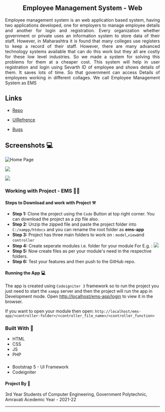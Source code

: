 
<h2 align="center">Employee Management System - Web</h2>

<p align="justify">Employee management system is an web application based system, having two applications developed, one for employers to manage employee details and another for login and registration. Every organization whether government or private uses an information system to store data of their staff. However, in Maharashtra it is found that many colleges use registers to keep a record of their staff. However, there are many advanced technology systems available that can do this work but they all are costly for these low level industries. So we made a system for solving this problems for them at a cheaper cost. This system will help in user registration and login using Sevarth ID of employee and shows details of them. It saves lots of time. So that government can access Details of employees working in different collages.
We call Employee Management System as EMS</p>

## Links

- [Repo](https://github.com/Ayush-Bulbule/EmployeeManagementSystemWeb/ "Employee Management System Repo")

- [UIRefrence](https://gpa-ems.000webhostapp.com/pages/login.php  "Live View")

- [Bugs](https://github.com/Ayush-Bulbule/EmployeeManagementSystemWeb/ "Issues Page")

## Screenshots 💻

![Home Page](login_ui.png "Home Page")

![](/screenshots/2.png)

![](/screenshots/3.png)

###  Working with Project - EMS 🧑‍💻

 #### Steps to Download and work with Project ⚒️
 
 - **Step 1:**  Clone the project using the `Code` Button at top right corner. You can download the project as a zip file also.
 - **Step 2:** Unzip the zipped file and paste the project folder into `C:/xampp/htdocs` and you can rename the root folder as **ems-app**
 - **Step 3:** Project has three main folders to work on : `model`,`view`and `controller`
 - **Step 4:**  Create seperate modules i.e. folder for your module
		 For E.g. : ![](/screenshots/folder.png)
- **Step 5:**  Now create files as per your module's need in the respective folders.
- **Step 6:** Test your features and then push to the GitHub repo.


#### Running the App 💻
The app is created using `Codeigniter 3`  framework so to run the project you just need to start the `xampp` server  and then the project will run the app in Development mode. Open [http://localhost/ems-app/login](http://localhost/ems-app/login) to view it in the browser. 

If you want to open your module then open:
`http://localhost/ems-app/<controller-folder>/<controller_file_name>/<controller_function>`

### Built With 🚀

- HTML
- CSS
- JS
- PHP
###
- Bootstrap 5 - UI Framework
- Codeigniter

#### Project By 🏫
3rd Year Students of Computer Engineering, Government Polytechnic, Amravati 
Acedemic Year - 2021-22
***************
